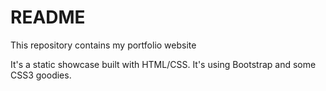# README #

This repository contains my portfolio website

It's a static showcase built with HTML/CSS. It's using Bootstrap and some CSS3 goodies.